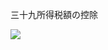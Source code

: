 三十九所得税額の控除

![](https://www.nta.go.jp/tmp/85ecf5d7-11bf-4cbf-8ec8-7e9f0f8f692b/images/8f55964dfb899420dd869836c6c4d6e90dbb6ee896eb670e3ce6a1a86799f266.jpg)
